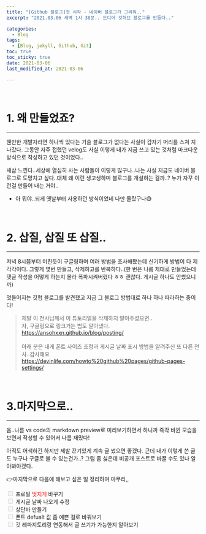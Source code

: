 ```yaml
---
title: "[Github 블로그]첫 시작 - 네이버 블로그가 그리워.."
excerpt: "2021.03.06 새벽 1시 38분.. 드디어 깃허브 블로그를 만들다.."

categories:
  - Blog
tags: 
  - [Blog, jekyll, Github, Git]
toc: true
toc_sticky: true
date: 2021-03-06
last_modified_at: 2021-03-06

---
```


<br>

# 1. 왜 만들었죠?
-----


 웬만한 개발자라면 하나씩 있다는 기술 블로그가 없다는 사실이 갑자기 머리를 스쳐 지나갔다. 그동안 자주 접했던 velog도 사실 이렇게 내가 지금 쓰고 있는 것처럼 마크다운 방식으로 작성하고 있던 것이었다..


 새삼 느낀다..세상에 열심히 사는 사람들이 이렇게 많구나..나는 사실 지금도 네이버 블로그로 도망치고 싶다..대체 왜 이런 생고생하며 블로그를 개설하는 걸까..? 누가 자꾸 이런걸 만들어 내는 거야..


 + 아 뭐야..되게 옛날부터 사용하던 방식이었네 나만 몰랐구나&#128517;

<br>

# 2. 삽질, 삽질 또 삽질..
-----


 저녁 8시쯤부터 미친듯이 구글링하며 여러 방법을 조사해봤는데 신기하게 방법이 다 제각각이다. 그렇게 몇번 만들고, 삭제하고를 반복하다..(한 번은 나름 제대로 만들었는데 댓글 작성을 어떻게 하는지 몰라 폭파시켜버렸다 ㅎㅎ 괜찮다. 게시글 하나도 안썼으니까) 


 멋들어지는 깃헙 블로그를 발견했고 지금 그 블로그 방법대로 하나 하나 따라하는 중이다!

> 제발 이 천사님께서 이 튜토리얼을 삭제하지 말아주셨으면..
> <br> 자, 구글링으로 링크거는 법도 알아냈다.
> <br><https://ansohxxn.github.io/blog/posting/><br><br>
> 아래 분은 내게 폰트 사이즈 조정과 게시글 날짜 표시 방법을 알려주신 또 다른 천사..감사해요 <br>
> <https://devinlife.com/howto%20github%20pages/github-pages-settings/>

<br>

# 3.마지막으로..
-----


음..나름 vs code의 markdown preview로 미리보기하면서 하니까 즉각 바뀐 모습을 보면서 작성할 수 있어서 나름 재밌다! 


아직도 어색하긴 하지만 제발 끈기있게 계속 글 썼으면 좋겠다. 근데 내가 이렇게 쓴 글도 누구나 구글로 볼 수 있는건가..? 그럼 좀 싫은데 비공개 포스트로 바꿀 수도 있나 알아봐야겠다.


&#128073;마지막으로 다음에 해보고 싶은 일 정리하며 마무리,,<br>


<input type="checkbox" disabled  /> 프로필 <span style="color:red">멋지게</span> 바꾸기 <br>
<input type="checkbox" disabled  /> 게시글 날짜 나오게 수정<br>
<input type="checkbox" disabled  /> 상단바 만들기 <br>
<input type="checkbox" disabled  /> 폰트 defualt 값 좀 예쁜 걸로 바꿔보기<br>
<input type="checkbox" disabled  /> 깃 레파지토리랑 연동해서 글 쓰기가 가능한지 알아보기<br>






